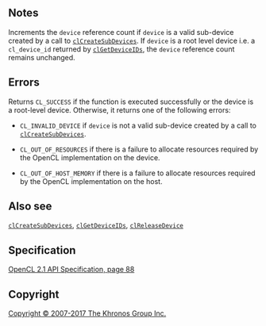 
## Notes

Increments the `device` reference count if `device` is a valid
sub-device created by a call to
[`clCreateSubDevices`](clCreateSubDevices.html). If `device` is a root
level device i.e. a `cl_device_id` returned by
[`clGetDeviceIDs`](clGetDeviceIDs.html), the `device` reference count
remains unchanged.

## Errors

Returns `CL_SUCCESS` if the function is executed successfully or the
device is a root-level device. Otherwise, it returns one of the
following errors:

-   `CL_INVALID_DEVICE` if `device` is not a valid sub-device created by
    a call to [`clCreateSubDevices`](clCreateSubDevices.html).

-   `CL_OUT_OF_RESOURCES` if there is a failure to allocate resources
    required by the OpenCL implementation on the device.

-   `CL_OUT_OF_HOST_MEMORY` if there is a failure to allocate resources
    required by the OpenCL implementation on the host.

## Also see

[`clCreateSubDevices`](clCreateSubDevices.html),
[`clGetDeviceIDs`](clGetDeviceIDs.html),
[`clReleaseDevice`](clReleaseDevice.html)

## Specification

[OpenCL 2.1 API Specification, page
88](https://www.khronos.org/registry/cl/specs/opencl-2.1.pdf#page=88)

## Copyright

[Copyright © 2007-2017 The Khronos Group Inc.](copyright.html)
